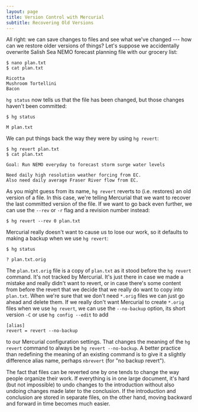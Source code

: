 ```yaml
---
layout: page
title: Version Control with Mercurial
subtitle: Recovering Old Versions
---
```

All right:
we can save changes to files and see what we've changed --- how can we restore older versions of things?
Let's suppose we accidentally overwrite Salish Sea NEMO forecast planning file with our grocery list:

~~~ {.bash}
$ nano plan.txt
$ cat plan.txt
~~~
~~~ {.output}
Ricotta
Mushroom Tortellini
Bacon
~~~

`hg status` now tells us that the file has been changed,
but those changes haven't been committed:

~~~ {.bash}
$ hg status
~~~
~~~ {.output}
M plan.txt
~~~

We can put things back the way they were by using `hg revert`:

~~~ {.bash}
$ hg revert plan.txt
$ cat plan.txt
~~~
~~~ {.output}
Goal: Run NEMO everyday to forecast storm surge water levels

Need daily high resolution weather forcing from EC.
Also need daily average Fraser River flow from EC.
~~~

As you might guess from its name,
`hg revert` reverts to (i.e. restores) an old version of a file.
In this case,
we're telling Mercurial that we want to recover the last committed version of the file.
If we want to go back even further,
we can use the `--rev` or `-r` flag and a revision number instead:

~~~ {.bash}
$ hg revert --rev 0 plan.txt
~~~

Mercurial really doesn't want to cause us to lose our work,
so it defaults to making a backup when we use `hg revert`:

~~~ {.bash}
$ hg status
~~~
~~~ {.output}
? plan.txt.orig
~~~

The `plan.txt.orig` file is a copy of `plan.txt` as it stood before the `hg revert` command.
It's not tracked by Mercurial.
It's just there in case we made a mistake and really didn't want to revert,
or in case there's some content from before the revert that we decide that we really do want to copy into `plan.txt`.
When we're sure that we don't need `*.orig` files we can just go ahead and delete them.
If we really don't want Mercurial to create `*.orig` files when we use `hg revert`,
we can use the `--no-backup` option,
its short version `-C` or use `hg config --edit` to add

~~~
[alias]
revert = revert --no-backup
~~~
to our Mercurial configuration settings.
That changes the meaning of the `hg revert` command to always be `hg revert --no-backup`.
A better practice than redefining the meaning of an existing command is to give it a slightly difference alias name,
perhaps `nbrevert` (for "no backup revert").

The fact that files can be reverted one by one tends to change the way people organize their work.
If everything is in one large document,
it's hard (but not impossible) to undo changes to the introduction without also undoing changes made later to the conclusion.
If the introduction and conclusion are stored in separate files,
on the other hand,
moving backward and forward in time becomes much easier.
